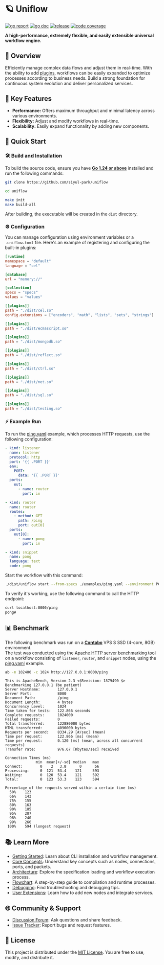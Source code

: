 # 🪐 Uniflow

[![go report][go_report_img]][go_report_url]
[![go doc][go_doc_img]][go_doc_url]
[![release][repo_releases_img]][repo_releases_url]
[![code coverage][go_code_coverage_img]][go_code_coverage_url]

**A high-performance, extremely flexible, and easily extensible universal workflow engine.**

## 📝 Overview

Efficiently manage complex data flows and adjust them in real-time. With the ability to add [plugins](plugins/README.md), workflows can be easily expanded to optimize processes according to business needs. Build a strong foundation for continuous system evolution and deliver personalized services.

## 🎯 Key Features

- **Performance:** Offers maximum throughput and minimal latency across various environments.
- **Flexibility:** Adjust and modify workflows in real-time.
- **Scalability:** Easily expand functionality by adding new components.

## 🚀 Quick Start

### 🛠️ Build and Installation

To build the source code, ensure you have **[Go 1.24 or above](https://go.dev/doc/install)** installed and run the
following commands:

```sh
git clone https://github.com/siyul-park/uniflow

cd uniflow

make init
make build-all
```

After building, the executable will be created in the `dist` directory.

### ⚙️ Configuration

You can manage configuration using environment variables or a `.uniflow.toml` file. Here's an example of registering and
configuring the built-in plugins:

```toml
[runtime]
namespace = "default"
language = "cel"

[database]
url = "memory://"

[collection]
specs = "specs"
values = "values"

[[plugins]]
path = "./dist/cel.so"
config.extensions = ["encoders", "math", "lists", "sets", "strings"]

[[plugins]]
path = "./dist/ecmascript.so"

[[plugins]]
path = "./dist/mongodb.so"

[[plugins]]
path = "./dist/reflect.so"

[[plugins]]
path = "./dist/ctrl.so"

[[plugins]]
path = "./dist/net.so"

[[plugins]]
path = "./dist/sql.so"

[[plugins]]
path = "./dist/testing.so"
```

### ⚡ Example Run

To run the [ping.yaml](examples/ping.yaml) example, which processes HTTP requests, use the following configuration:

```yaml
- kind: listener
  name: listener
  protocol: http
  port: '{{ .PORT }}'
  env:
    PORT:
      data: '{{ .PORT }}'
  ports:
    out:
      - name: router
        port: in

- kind: router
  name: router
  routes:
    - method: GET
      path: /ping
      port: out[0]
  ports:
    out[0]:
      - name: pong
        port: in

- kind: snippet
  name: pong
  language: text
  code: pong
```

Start the workflow with this command:

```sh
./dist/uniflow start --from-specs ./examples/ping.yaml --environment PORT=8000
```

To verify it's working, use the following command to call the HTTP endpoint:

```sh
curl localhost:8000/ping
pong#
```

## 📊 Benchmark

The following benchmark was run on a **[Contabo](https://contabo.com/)** VPS S SSD (4-core, 8GB) environment.  
The test was conducted using
the [Apache HTTP server benchmarking tool](https://httpd.apache.org/docs/2.4/programs/ab.html) on a workflow consisting
of `listener`, `router`, and `snippet` nodes, using the [ping.yaml](examples/ping.yaml) example.

```sh
ab -n 102400 -c 1024 http://127.0.0.1:8000/ping
```

```
This is ApacheBench, Version 2.3 <$Revision: 1879490 $>
Benchmarking 127.0.0.1 (be patient)
Server Hostname:        127.0.0.1
Server Port:            8000
Document Path:          /ping
Document Length:        4 bytes
Concurrency Level:      1024
Time taken for tests:   122.866 seconds
Complete requests:      1024000
Failed requests:        0
Total transferred:      122880000 bytes
HTML transferred:       4096000 bytes
Requests per second:    8334.29 [#/sec] (mean)
Time per request:       122.866 [ms] (mean)
Time per request:       0.120 [ms] (mean, across all concurrent requests)
Transfer rate:          976.67 [Kbytes/sec] received

Connection Times (ms)
              min  mean[+/-sd] median   max
Connect:        0    2   3.8      0      56
Processing:     0  121  53.4    121     593
Waiting:        0  120  53.4    121     592
Total:          0  123  53.3    123     594

Percentage of the requests served within a certain time (ms)
  50%    123
  66%    143
  75%    155
  80%    163
  90%    185
  95%    207
  98%    240
  99%    266
 100%    594 (longest request)
```

## 📚 Learn More

- [Getting Started](./docs/getting_started.md): Learn about CLI installation and workflow management.
- [Core Concepts](./docs/key_concepts.md): Understand key concepts such as nodes, connections, ports, and packets.
- [Architecture](./docs/architecture.md): Explore the specification loading and workflow execution process.
- [Flowchart](./docs/flowchart.md): A step-by-step guide to compilation and runtime processes.
- [Debugging](./docs/debugging.md): Find troubleshooting and debugging tips.
- [User Extensions](./docs/user_extensions.md): Learn how to add new nodes and integrate services.

## 🌐 Community & Support

- [Discussion Forum](https://github.com/siyul-park/uniflow/discussions): Ask questions and share feedback.
- [Issue Tracker](https://github.com/siyul-park/uniflow/issues): Report bugs and request features.

## 📜 License

This project is distributed under the [MIT License](./LICENSE). You are free to use, modify, and distribute it.

<!-- Go -->

[go_download_url]: https://golang.org/dl/
[go_version_img]: https://img.shields.io/badge/Go-1.21+-00ADD8?style=for-the-badge&logo=go
[go_code_coverage_img]: https://codecov.io/gh/siyul-park/uniflow/graph/badge.svg?token=quEl9AbBcW
[go_code_coverage_url]: https://codecov.io/gh/siyul-park/uniflow
[go_report_img]: https://goreportcard.com/badge/github.com/siyul-park/uniflow
[go_report_url]: https://goreportcard.com/report/github.com/siyul-park/uniflow
[go_doc_img]: https://godoc.org/github.com/siyul-park/uniflow?status.svg
[go_doc_url]: https://godoc.org/github.com/siyul-park/uniflow

<!-- Repository -->

[repo_url]: https://github.com/siyul-park/uniflow
[repo_issues_url]: https://github.com/siyul-park/uniflow/issues
[repo_pull_request_url]: https://github.com/siyul-park/uniflow/pulls
[repo_discussions_url]: https://github.com/siyul-park/uniflow/discussions
[repo_releases_img]: https://img.shields.io/github/release/siyul-park/uniflow.svg
[repo_releases_url]: https://github.com/siyul-park/uniflow/releases
[repo_wiki_url]: https://github.com/siyul-park/uniflow/wiki
[repo_wiki_img]: https://img.shields.io/badge/docs-wiki_page-blue?style=for-the-badge&logo=none
[repo_wiki_faq_url]: https://github.com/siyul-park/uniflow/wiki/FAQ
